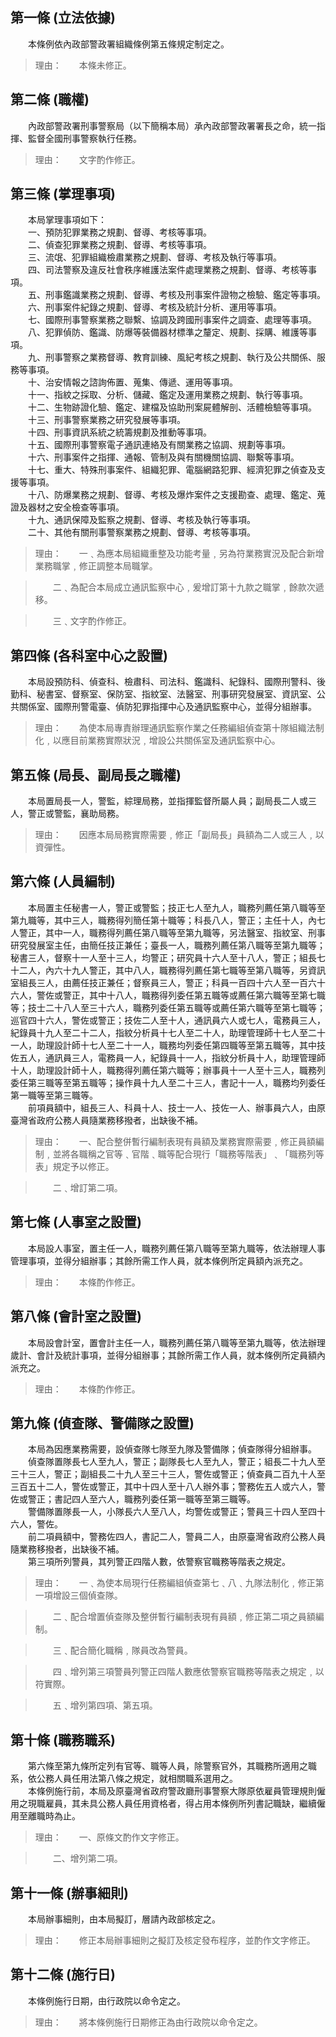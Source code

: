第一條 (立法依據)
-----------------
　　本條例依內政部警政署組織條例第五條規定制定之。  
> 理由：　　本條未修正。



第二條 (職權)
-------------
　　內政部警政署刑事警察局（以下簡稱本局）承內政部警政署署長之命，統一指揮、監督全國刑事警察執行任務。  
> 理由：　　文字酌作修正。



第三條 (掌理事項)
-----------------
　　本局掌理事項如下：  
　　一、預防犯罪業務之規劃、督導、考核等事項。  
　　二、偵查犯罪業務之規劃、督導、考核等事項。  
　　三、流氓、犯罪組織檢肅業務之規劃、督導、考核及執行等事項。  
　　四、司法警察及違反社會秩序維護法案件處理業務之規劃、督導、考核等事項。  
　　五、刑事鑑識業務之規劃、督導、考核及刑事案件證物之檢驗、鑑定等事項。  
　　六、刑事案件紀錄之規劃、督導、考核及統計分析、運用等事項。  
　　七、國際刑事警察業務之聯繫、協調及跨國刑事案件之調查、處理等事項。  
　　八、犯罪偵防、鑑識、防爆等裝備器材標準之釐定、規劃、採購、維護等事項。  
　　九、刑事警察之業務督導、教育訓練、風紀考核之規劃、執行及公共關係、服務等事項。  
　　十、治安情報之諮詢佈置、蒐集、傳遞、運用等事項。  
　　十一、指紋之採取、分析、儲藏、鑑定及運用業務之規劃、執行等事項。  
　　十二、生物跡證化驗、鑑定、建檔及協助刑案屍體解剖、活體檢驗等事項。  
　　十三、刑事警察業務之研究發展等事項。  
　　十四、刑事資訊系統之統籌規劃及推動等事項。  
　　十五、國際刑事警察電子通訊連絡及有關業務之協調、規劃等事項。  
　　十六、刑事案件之指揮、通報、管制及與有關機關協調、聯繫等事項。  
　　十七、重大、特殊刑事案件、組織犯罪、電腦網路犯罪、經濟犯罪之偵查及支援等事項。  
　　十八、防爆業務之規劃、督導、考核及爆炸案件之支援勘查、處理、鑑定、蒐證及器材之安全檢查等事項。  
　　十九、通訊保障及監察之規劃、督導、考核及執行等事項。  
　　二十、其他有關刑事警察業務之規劃、督導、考核等事項。  
> 理由：　　一﹑為應本局組織重整及功能考量﹐另為符業務實況及配合新增業務職掌﹐修正調整本局職掌。

> 　　二﹑為配合本局成立通訊監察中心﹐爰增訂第十九款之職掌﹐餘款次遞移。

> 　　三﹑文字酌作修正。



第四條 (各科室中心之設置)
-------------------------
　　本局設預防科、偵查科、檢肅科、司法科、鑑識科、紀錄科、國際刑警科、後勤科、秘書室、督察室、保防室、指紋室、法醫室、刑事研究發展室、資訊室、公共關係室、國際刑警電臺、偵防犯罪指揮中心及通訊監察中心，並得分組辦事。  
> 理由：　　為使本局專責辦理通訊監察作業之任務編組偵查第十隊組織法制化﹐以應目前業務實際狀況﹐增設公共關係室及通訊監察中心。



第五條 (局長、副局長之職權)
---------------------------
　　本局置局長一人，警監，綜理局務，並指揮監督所屬人員；副局長二人或三人，警正或警監，襄助局務。  
> 理由：　　因應本局局務實際需要﹐修正「副局長」員額為二人或三人﹐以資彈性。



第六條 (人員編制)
-----------------
　　本局置主任秘書一人，警正或警監；技正七人至九人，職務列薦任第八職等至第九職等，其中三人，職務得列簡任第十職等；科長八人，警正；主任十人，內七人警正，其中一人，職務得列薦任第八職等至第九職等，另法醫室、指紋室、刑事研究發展室主任，由簡任技正兼任；臺長一人，職務列薦任第八職等至第九職等；秘書三人，督察十一人至十三人，均警正；研究員十六人至十八人，警正；組長七十二人，內六十九人警正，其中八人，職務得列薦任第七職等至第八職等，另資訊室組長三人，由薦任技正兼任；督察員三人，警正；科員一百四十六人至一百六十六人，警佐或警正，其中十八人，職務得列委任第五職等或薦任第六職等至第七職等；技士二十八人至三十六人，職務列委任第五職等或薦任第六職等至第七職等；巡官四十六人，警佐或警正；技佐二人至十人，通訊員六人或七人，電務員三人，紀錄員十九人至二十二人，指紋分析員十七人至二十人，助理管理師十七人至二十一人，助理設計師十七人至二十一人，職務均列委任第四職等至第五職等，其中技佐五人，通訊員三人，電務員一人，紀錄員十一人，指紋分析員十人，助理管理師十人，助理設計師十人，職務得列薦任第六職等；辦事員十一人至十三人，職務列委任第三職等至第五職等；操作員十九人至二十三人，書記十一人，職務均列委任第一職等至第三職等。  
　　前項員額中，組長三人、科員十人、技士一人、技佐一人、辦事員六人，由原臺灣省政府公務人員隨業務移撥者，出缺後不補。  
> 理由：　　一、配合整併暫行編制表現有員額及業務實際需要﹐修正員額編制﹐並將各職稱之官等﹑官階﹑職等配合現行「職務等階表」﹑「職務列等表」規定予以修正。

> 　　二﹑增訂第二項。



第七條 (人事室之設置)
---------------------
　　本局設人事室，置主任一人，職務列薦任第八職等至第九職等，依法辦理人事管理事項，並得分組辦事；其餘所需工作人員，就本條例所定員額內派充之。  
> 理由：　　本條酌作修正。



第八條 (會計室之設置)
---------------------
　　本局設會計室，置會計主任一人，職務列薦任第八職等至第九職等，依法辦理歲計、會計及統計事項，並得分組辦事；其餘所需工作人員，就本條例所定員額內派充之。  
> 理由：　　本條酌作修正。



第九條 (偵查隊、警備隊之設置)
-----------------------------
　　本局為因應業務需要，設偵查隊七隊至九隊及警備隊；偵查隊得分組辦事。  
　　偵查隊置隊長七人至九人，警正；副隊長七人至九人，警正；組長二十九人至三十三人，警正；副組長二十九人至三十三人，警佐或警正；偵查員二百九十人至三百五十二人，警佐或警正，其中十四人至十八人辦外事；警務佐五人或六人，警佐或警正；書記四人至六人，職務列委任第一職等至第三職等。  
　　警備隊置隊長一人，小隊長六人至八人，均警佐或警正；警員三十四人至四十六人，警佐。  
　　前二項員額中，警務佐四人，書記二人，警員二人，由原臺灣省政府公務人員隨業務移撥者，出缺後不補。  
　　第三項所列警員，其列警正四階人數，依警察官職務等階表之規定。  
> 理由：　　一﹑為使本局現行任務編組偵查第七﹑八﹑九隊法制化﹐修正第一項增設三個偵查隊。

> 　　二﹑配合增置偵查隊及整併暫行編制表現有員額﹐修正第二項之員額編制。

> 　　三﹑配合簡化職稱﹐隊員改為警員。

> 　　四﹑增列第三項警員列警正四階人數應依警察官職務等階表之規定﹐以符實際。

> 　　五﹑增列第四項、第五項。



第十條 (職務職系)
-----------------
　　第六條至第九條所定列有官等、職等人員，除警察官外，其職務所適用之職系，依公務人員任用法第八條之規定，就相關職系選用之。  
　　本條例施行前，本局及原臺灣省政府警政廳刑事警察大隊原依雇員管理規則僱用之現職雇員，其未具公務人員任用資格者，得占用本條例所列書記職缺，繼續僱用至離職時為止。  
> 理由：　　一、原條文酌作文字修正。

> 　　二、增列第二項。



第十一條 (辦事細則)
-------------------
　　本局辦事細則，由本局擬訂，層請內政部核定之。  
> 理由：　　修正本局辦事細則之擬訂及核定發布程序，並酌作文字修正。



第十二條 (施行日)
-----------------
　　本條例施行日期，由行政院以命令定之。  
> 理由：　　將本條例施行日期修正為由行政院以命令定之。